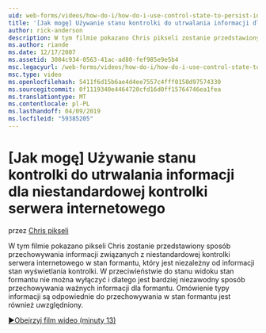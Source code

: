 ```yaml
---
uid: web-forms/videos/how-do-i/how-do-i-use-control-state-to-persist-information-for-a-custom-web-server-control
title: '[Jak mogę] Używanie stanu kontrolki do utrwalania informacji dla niestandardowej kontrolki serwera internetowego | Dokumentacja firmy Microsoft'
author: rick-anderson
description: W tym filmie pokazano Chris pikseli zostanie przedstawiony sposób przechowywania informacji związanych z niestandardowej kontrolki serwera internetowego w stan formantu, który jest niezależny od stanu widoku...
ms.author: riande
ms.date: 12/17/2007
ms.assetid: 3004c934-0563-41ac-ad80-fef985e9e5b4
msc.legacyurl: /web-forms/videos/how-do-i/how-do-i-use-control-state-to-persist-information-for-a-custom-web-server-control
msc.type: video
ms.openlocfilehash: 5411f6d15b6ae4d4ee7557c4fff0158d97574330
ms.sourcegitcommit: 0f1119340e4464720cfd16d0ff15764746ea1fea
ms.translationtype: MT
ms.contentlocale: pl-PL
ms.lasthandoff: 04/09/2019
ms.locfileid: "59385205"
---
```

# <a name="how-do-i-use-control-state-to-persist-information-for-a-custom-web-server-control"></a>[Jak mogę] Używanie stanu kontrolki do utrwalania informacji dla niestandardowej kontrolki serwera internetowego

przez [Chris pikseli](https://twitter.com/chrispels)

W tym filmie pokazano pikseli Chris zostanie przedstawiony sposób przechowywania informacji związanych z niestandardowej kontrolki serwera internetowego w stan formantu, który jest niezależny od informacji stan wyświetlania kontrolki. W przeciwieństwie do stanu widoku stan formantu nie można wyłączyć i dlatego jest bardziej niezawodny sposób przechowywania ważnych informacji dla formantu. Omówienie typy informacji są odpowiednie do przechowywania w stan formantu jest również uwzględniony.

[&#9654;Obejrzyj film wideo (minuty 13)](https://channel9.msdn.com/Blogs/ASP-NET-Site-Videos/how-do-i-use-control-state-to-persist-information-for-a-custom-web-server-control)
